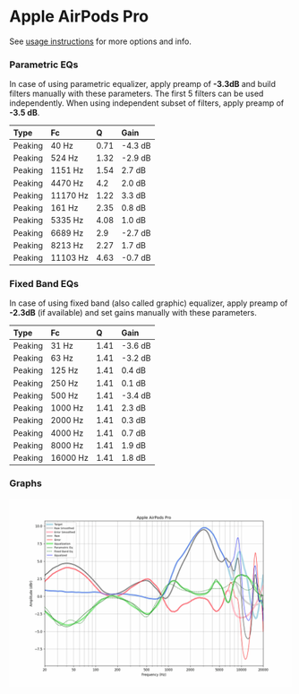 # Apple AirPods Pro
See [usage instructions](https://github.com/jaakkopasanen/AutoEq#usage) for more options and info.

### Parametric EQs
In case of using parametric equalizer, apply preamp of **-3.3dB** and build filters manually
with these parameters. The first 5 filters can be used independently.
When using independent subset of filters, apply preamp of **-3.5 dB**.

| Type    | Fc       |    Q | Gain    |
|:--------|:---------|:-----|:--------|
| Peaking | 40 Hz    | 0.71 | -4.3 dB |
| Peaking | 524 Hz   | 1.32 | -2.9 dB |
| Peaking | 1151 Hz  | 1.54 | 2.7 dB  |
| Peaking | 4470 Hz  | 4.2  | 2.0 dB  |
| Peaking | 11170 Hz | 1.22 | 3.3 dB  |
| Peaking | 161 Hz   | 2.35 | 0.8 dB  |
| Peaking | 5335 Hz  | 4.08 | 1.0 dB  |
| Peaking | 6689 Hz  | 2.9  | -2.7 dB |
| Peaking | 8213 Hz  | 2.27 | 1.7 dB  |
| Peaking | 11103 Hz | 4.63 | -0.7 dB |

### Fixed Band EQs
In case of using fixed band (also called graphic) equalizer, apply preamp of **-2.3dB**
(if available) and set gains manually with these parameters.

| Type    | Fc       |    Q | Gain    |
|:--------|:---------|:-----|:--------|
| Peaking | 31 Hz    | 1.41 | -3.6 dB |
| Peaking | 63 Hz    | 1.41 | -3.2 dB |
| Peaking | 125 Hz   | 1.41 | 0.4 dB  |
| Peaking | 250 Hz   | 1.41 | 0.1 dB  |
| Peaking | 500 Hz   | 1.41 | -3.4 dB |
| Peaking | 1000 Hz  | 1.41 | 2.3 dB  |
| Peaking | 2000 Hz  | 1.41 | 0.3 dB  |
| Peaking | 4000 Hz  | 1.41 | 0.7 dB  |
| Peaking | 8000 Hz  | 1.41 | 1.9 dB  |
| Peaking | 16000 Hz | 1.41 | 1.8 dB  |

### Graphs
![](./Apple%20AirPods%20Pro.png)
